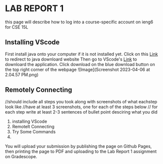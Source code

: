 # LAB REPORT 1
this page will describe how to log into a course-specific account on ieng6 for CSE 15L
## Installing VScode
  First install java onto your computer if it is not installed yet. 
    Click on this [Link](https://www.oracle.com/java/technologies/downloads/#jdk18-mac) to redirect to java downloard website
  Then go to VScode's [Link](https://code.visualstudio.com/) to downloard the application.
  Click download on the blue download button on the top right corner of the webpage
  ![Image](Screenshot 2023-04-06 at 2.04.57 PM.png)
 ## Remotely Connecting
 
//should include all steps you took along with screenshots of what eachstep look like
//have at least 3 screenshots, one for each of the steps below
// for each step write at least 2-3 sentences of bullet point desciring what you did
1. installing VScode
2. Remotelt Connecting
3. Try Some Commands
4.

You will upload your submission by publishing the page on Github Pages, then printing the page to PDF and uploading to the Lab Report 1 assignment on Gradescope.

